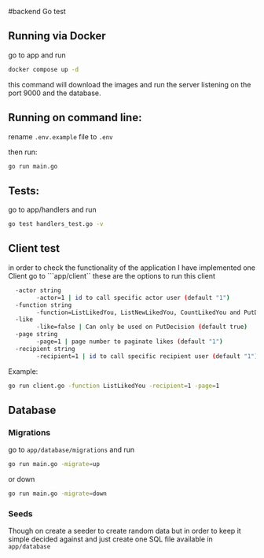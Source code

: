 #backend Go test

## Running via Docker
go to app and run 
```bash 
docker compose up -d
```
this command will download the images and run the server listening on the port 9000 and the database.

## Running on command line:
rename ```.env.example``` file to ```.env```

then run: 
```bash 
go run main.go
```

## Tests:
go to app/handlers and run 
```bash
go test handlers_test.go -v
```

## Client test
in order to check the functionality of the application I have implemented one Client
go to ```app/client``
these are the options to run this client
```bash
  -actor string
    	-actor=1 | id to call specific actor user (default "1")
  -function string
    	-function=ListLikedYou, ListNewLikedYou, CountLikedYou and PutDecision
  -like
    	-like=false | Can only be used on PutDecision (default true)
  -page string
    	-page=1 | page number to paginate likes (default "1")
  -recipient string
    	-recipient=1 | id to call specific recipient user (default "1")
```

Example:
```bash
go run client.go -function ListLikedYou -recipient=1 -page=1
```

## Database
### Migrations
go to ```app/database/migrations```
and run 
```bash
go run main.go -migrate=up
```
or down
```bash
go run main.go -migrate=down
```
### Seeds
Though on create a seeder to create random data but in order to keep it simple decided against and just create one SQL file available in
```app/database```
